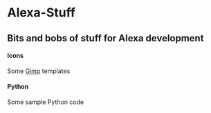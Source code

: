 # Alexa-Stuff

## Bits and bobs of stuff for Alexa development

#### Icons

Some [Gimp](https://www.gimp.org/) templates

#### Python

Some sample Python code
